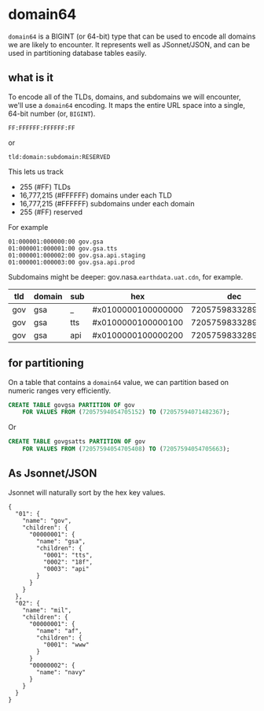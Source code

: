 # domain64

`domain64` is a BIGINT (or 64-bit) type that can be used to encode all domains we are likely to encounter. It represents well as JSonnet/JSON, and can be used in partitioning database tables easily.

## what is it


To encode all of the TLDs, domains, and subdomains we will encounter, we'll use a `domain64` encoding. It maps the entire URL space into a single, 64-bit number (or, `BIGINT`).

```
FF:FFFFFF:FFFFFF:FF
```

or

```
tld:domain:subdomain:RESERVED
```

This lets us track 

* 255 (#FF) TLDs 
* 16,777,215 (#FFFFFF) domains under each TLD
* 16,777,215 (#FFFFFF) subdomains under each domain
* 255 (#FF) reserved

For example

```
01:000001:000000:00 gov.gsa
01:000001:000001:00 gov.gsa.tts
01:000001:000002:00 gov.gsa.api.staging
01:000001:000003:00 gov.gsa.api.prod

```

Subdomains might be deeper: gov.nasa.`earthdata.uat.cdn`, for example. 

| tld | domain | sub | hex | dec |
| --- | --- | --- | --- | --- |
| gov | gsa |  _  | #x0100000100000000   | 72057598332895232 |
| gov | gsa | tts | #x0100000100000100   | 72057598332895488 |
| gov | gsa | api | #x0100000100000200   | 72057598332895744 |

## for partitioning

On a table that contains a `domain64` value, we can partition based on numeric ranges very efficiently.


```sql
CREATE TABLE govgsa PARTITION OF gov
    FOR VALUES FROM (72057594054705152) TO (72057594071482367);
```

Or

```sql
CREATE TABLE govgsatts PARTITION OF gov
    FOR VALUES FROM (72057594054705408) TO (72057594054705663);
```

## As Jsonnet/JSON

Jsonnet will naturally sort by the hex key values.

```
{
  "01": {
    "name": "gov",
    "children": {
      "00000001": {
        "name": "gsa",
        "children": {
          "0001": "tts",
          "0002": "18f",
          "0003": "api"
        }
      }
    }
  },
  "02": {
    "name": "mil",
    "children": {
      "00000001": {
        "name": "af",
        "children": {
          "0001": "www"
        }
      }
      "00000002": {
        "name": "navy"
      }
    }
  }
}
```
